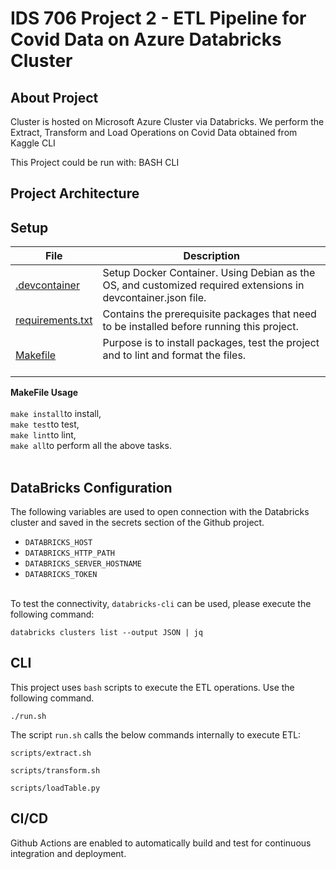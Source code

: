 # IDS 706 Project 2 - ETL Pipeline for Covid Data on Azure Databricks Cluster
 
## About Project
Cluster is hosted on Microsoft Azure Cluster via Databricks. We perform the Extract, Transform and Load Operations on Covid Data obtained from Kaggle CLI

This Project could be run with:
BASH CLI

## Project Architecture


## Setup
| File  | Description  |   
|---|---|
| [.devcontainer]()  |    Setup Docker Container. Using Debian as the OS, and customized required extensions in devcontainer.json file. <br /> |  
|[requirements.txt]()   |   Contains the prerequisite packages that need to be installed before running this project.<br /> |   
| [Makefile]()  |   Purpose is to install packages, test the project and to lint and format the files.<br /><br /> |   


<b>MakeFile Usage</b><br /><br />
```make install```to install, <br />
```make test```to test,<br />
```make lint```to lint,<br />
```make all```to perform all the above tasks.
<br /><br />

## DataBricks Configuration
The following variables are used to open connection with the Databricks cluster and saved in the secrets section of the Github project.
- ```DATABRICKS_HOST```
- ```DATABRICKS_HTTP_PATH```
- ```DATABRICKS_SERVER_HOSTNAME```
- ```DATABRICKS_TOKEN```

<br/>To test the connectivity,  ```databricks-cli``` can be used, please execute the following command:
```
databricks clusters list --output JSON | jq
```

## CLI 
This project uses ```bash```  scripts to execute the ETL operations. Use the following command.

```
./run.sh
```

The script ```run.sh``` calls the below commands internally to execute ETL:
```
scripts/extract.sh
```
```
scripts/transform.sh
```
```
scripts/loadTable.py
```

## CI/CD
Github Actions are enabled to automatically build and test for continuous integration and deployment.



